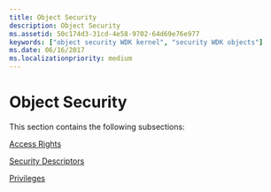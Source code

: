 ```yaml
---
title: Object Security
description: Object Security
ms.assetid: 50c174d3-31cd-4e58-9702-64d69e76e977
keywords: ["object security WDK kernel", "security WDK objects"]
ms.date: 06/16/2017
ms.localizationpriority: medium
---
```


# Object Security


This section contains the following subsections:

[Access Rights](access-rights.md)

[Security Descriptors](security-descriptors.md)

[Privileges](privileges.md)

 

 




